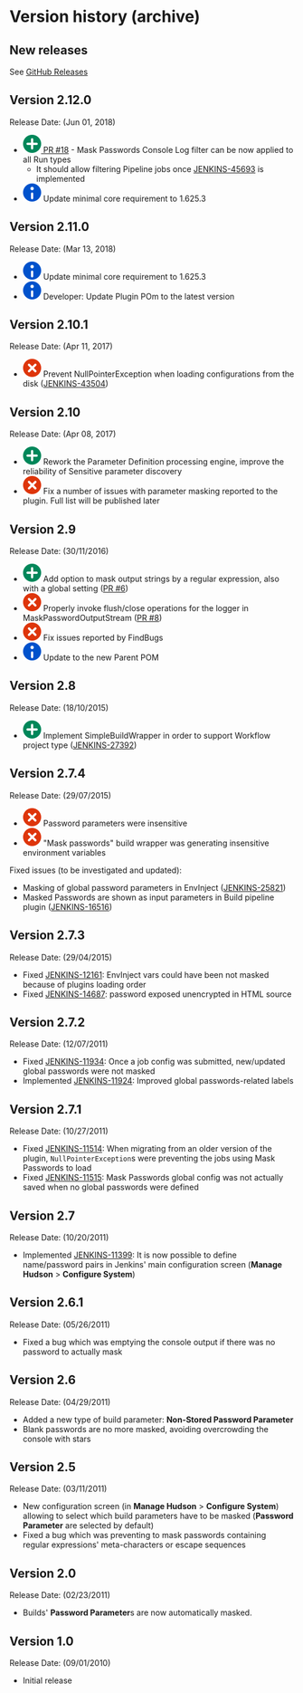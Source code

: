 # Version history (archive)

## New releases

See [GitHub Releases](https://github.com/jenkinsci/mask-passwords-plugin/releases)

## Version 2.12.0 

Release Date: (Jun 01, 2018)

-   [![(plus)](images/add.svg) PR
    \#18](https://github.com/jenkinsci/mask-passwords-plugin/pull/18) -
    Mask Passwords Console Log filter can be now applied to all Run
    types  
    -   It should allow filtering Pipeline jobs
        once [JENKINS-45693](http://issues.jenkins-ci.org/browse/JENKINS-45693)
        is implemented
-   ![(info)](images/information.svg) Update
    minimal core requirement to 1.625.3

## Version 2.11.0

Release Date: (Mar 13, 2018)

-   ![(info)](images/information.svg) Update
    minimal core requirement to 1.625.3
-   ![(info)](images/information.svg) Developer:
    Update Plugin POm to the latest version

## Version 2.10.1

Release Date: (Apr 11, 2017)

-   ![(error)](images/error.svg) Prevent
    NullPointerException when loading configurations from the disk
    ([JENKINS-43504](https://issues.jenkins-ci.org/browse/JENKINS-43504))

## Version 2.10

Release Date: (Apr 08, 2017)

-   ![(plus)](images/add.svg) Rework
    the Parameter Definition processing engine, improve the reliability
    of Sensitive parameter discovery
-   ![(error)](images/error.svg) Fix
    a number of issues with parameter masking reported to the plugin.
    Full list will be published later

## Version 2.9

Release Date: (30/11/2016)

-   ![(plus)](images/add.svg)
    Add option to mask output strings by a regular expression, also with
    a global setting ([PR
    \#6](https://github.com/jenkinsci/mask-passwords-plugin/pull/6))
-   ![(error)](images/error.svg)
    Properly invoke flush/close operations for the logger in
    MaskPasswordOutputStream ([PR
    \#8](https://github.com/jenkinsci/mask-passwords-plugin/pull/8))
-   ![(error)](images/error.svg)
    Fix issues reported by FindBugs
-   ![(info)](images/information.svg)
    Update to the new Parent POM

## Version 2.8

Release Date: (18/10/2015)

-   ![(plus)](images/add.svg)
    Implement SimpleBuildWrapper in order to support Workflow project
    type
    ([JENKINS-27392](https://issues.jenkins-ci.org/browse/JENKINS-27392))

## Version 2.7.4

Release Date: (29/07/2015)

-   ![(error)](images/error.svg)
    Password parameters were insensitive
-   ![(error)](images/error.svg)
    "Mask passwords" build wrapper was generating insensitive
    environment variables

Fixed issues (to be investigated and updated):

-   Masking of global password parameters in EnvInject
    ([JENKINS-25821](https://issues.jenkins-ci.org/browse/JENKINS-25821))
-   Masked Passwords are shown as input parameters in Build pipeline
    plugin
    ([JENKINS-16516](https://issues.jenkins-ci.org/browse/JENKINS-16516))

## Version 2.7.3

Release Date: (29/04/2015)

-   Fixed
    [JENKINS-12161](https://issues.jenkins-ci.org/browse/JENKINS-12161):
    EnvInject vars could have been not masked because of plugins loading order
-   Fixed
    [JENKINS-14687](https://issues.jenkins-ci.org/browse/JENKINS-14687):
    password exposed unencrypted in HTML source

## Version 2.7.2

Release Date: (12/07/2011)

-   Fixed
    [JENKINS-11934](https://issues.jenkins-ci.org/browse/JENKINS-11934):
    Once a job config was submitted, new/updated global passwords were
    not masked
-   Implemented
    [JENKINS-11924](https://issues.jenkins-ci.org/browse/JENKINS-11924):
    Improved global passwords-related labels

## Version 2.7.1

Release Date: (10/27/2011)

-   Fixed
    [JENKINS-11514](https://issues.jenkins-ci.org/browse/JENKINS-11514):
    When migrating from an older version of the plugin,
    `NullPointerException`s were preventing the jobs using Mask
    Passwords to load
-   Fixed
    [JENKINS-11515](https://issues.jenkins-ci.org/browse/JENKINS-11515):
    Mask Passwords global config was not actually saved when no global
    passwords were defined

## Version 2.7

Release Date: (10/20/2011)

-   Implemented
    [JENKINS-11399](https://issues.jenkins-ci.org/browse/JENKINS-11399):
    It is now possible to define name/password pairs in Jenkins' main
    configuration screen (**Manage Hudson** \> **Configure System**)

## Version 2.6.1

Release Date: (05/26/2011)

-   Fixed a bug which was emptying the console output if there was no
    password to actually mask

## Version 2.6

Release Date: (04/29/2011)

-   Added a new type of build parameter: **Non-Stored Password
    Parameter**
-   Blank passwords are no more masked, avoiding overcrowding the
    console with stars

## Version 2.5

Release Date: (03/11/2011)

-   New configuration screen (in **Manage Hudson** \> **Configure
    System**) allowing to select which build parameters have to be
    masked (**Password Parameter** are selected by default)
-   Fixed a bug which was preventing to mask passwords containing
    regular expressions' meta-characters or escape sequences

## Version 2.0

Release Date: (02/23/2011)

-   Builds' **Password Parameter**s are now automatically masked.

## Version 1.0

Release Date: (09/01/2010)

-   Initial release
